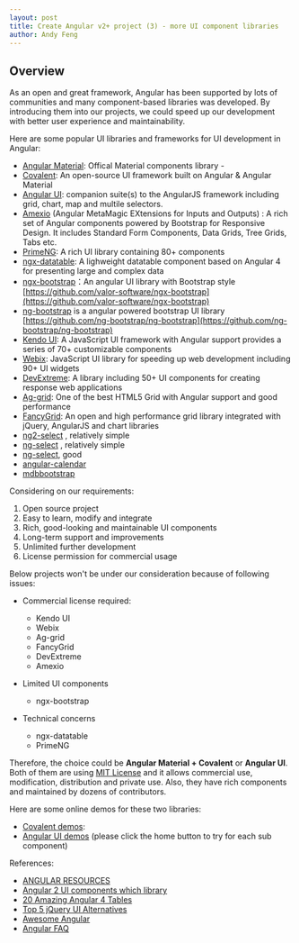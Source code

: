 ```yaml
---
layout: post
title: Create Angular v2+ project (3) - more UI component libraries
author: Andy Feng
---
```


## Overview ##
As an open and great framework, Angular has been supported by lots of communities and many component-based libraries was developed. By introducing them into our projects, we could speed up our development with better user experience and maintainability.

Here are some popular UI libraries and frameworks for UI development in Angular:

-	[Angular Material](https://material.angular.io ): Offical Material components library - 
-	[Covalent](https://teradata.github.io/covalent/#/components): An open-source UI framework built on Angular & Angular Material 
-	[Angular UI](https://angular-ui.github.io ): companion suite(s) to the AngularJS framework including grid, chart, map and multile selectors.  
-	[Amexio](https://amexio.tech ) (Angular MetaMagic EXtensions for Inputs and Outputs) : A rich set of Angular components powered by Bootstrap for Responsive Design. It includes Standard Form Components, Data Grids, Tree Grids, Tabs etc. 
-	[PrimeNG](https://www.primefaces.org/primeng/): A rich UI library containing 80+ components  
-	[ngx-datatable](http://swimlane.github.io/ngx-datatable/): A lighweight datatable component based on Angular 4 for presenting large and complex data 
-	[ngx-bootstrap](http://valor-software.com/ngx-bootstrap/#/)：An angular UI library with Bootstrap style [https://github.com/valor-software/ngx-bootstrap](https://github.com/valor-software/ngx-bootstrap)
-	[ng-bootstrap](https://ng-bootstrap.github.io) is a angular powered bootstrap UI library [https://github.com/ng-bootstrap/ng-bootstrap](https://github.com/ng-bootstrap/ng-bootstrap) 
-	[Kendo UI](https://www.telerik.com/kendo-angular-ui/ ): A JavaScript UI framework with Angular support provides a series of 70+ customizable components
-	[Webix](https://webix.com): JavaScript UI library for speeding up web development including 90+ UI widgets 
-	[DevExtreme](https://js.devexpress.com/Overview/Angular/): A library including 50+ UI components for creating response web applications 
-	[Ag-grid](https://www.ag-grid.com): One of the best HTML5 Grid with Angular support and good performance 
-	[FancyGrid](https://fancygrid.com): An open and high performance grid library integrated with jQuery, AngularJS and chart libraries
-	[ng2-select](https://github.com/valor-software/ng2-select) , relatively simple
-	[ng-select](https://github.com/basvandenberg/ng-select) , relatively simple
-	[ng-select](https://github.com/ng-select/ng-select), good
-	[angular-calendar](https://github.com/mattlewis92/angular-calendar)
-	[mdbbootstrap](https://mdbootstrap.com/docs/angular/getting-started/quick-start/)

Considering on our requirements:

1. Open source project
2. Easy to learn, modify and integrate
3. Rich, good-looking and maintainable UI components
4. Long-term support and improvements
5. Unlimited further development
6. License permission for commercial usage

Below projects won't be under our consideration because of following issues:

- Commercial license required:
	- Kendo UI
	- Webix
	- Ag-grid
	- FancyGrid
	- DevExtreme
	- Amexio

- Limited UI components
	- ngx-bootstrap

- Technical concerns       
	- ngx-datatable
	- PrimeNG

Therefore, the choice could be **Angular Material + Covalent** or **Angular UI**. Both of them are using [MIT License](https://opensource.org/licenses/MIT ) and it allows commercial use, modification, distribution and private use. Also, they have rich components and maintained by dozens of contributors. 

Here are some online demos for these two libraries:

-	[Covalent demos](https://teradata.github.io/covalent/#/components): 
-	[Angular UI demos](https://angular-ui.github.io) (please click the home button to try for each sub component)

References:

- [ANGULAR RESOURCES](https://angular.io/resources)
- [Angular 2 UI components which library](https://stackoverflow.com/questions/39395359/angular-2-ui-components-which-library)
- [20 Amazing Angular 4 Tables](https://www.angularjs4u.com/tables/20-amazing-angular-4-tables) 
- [Top 5 jQuery UI Alternatives](https://www.sitepoint.com/top-5-jquery-ui-alternatives) 
- [Awesome Angular](https://github.com/gdi2290/awesome-angular) 
- [Angular FAQ](https://github.com/semlinker/angular-faq)

